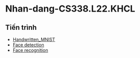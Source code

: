 # Nhan-dang-CS338.L22.KHCL

 ## Tiến trình
- [Handwritten_MNIST](https://github.com/ndtuan10/PatternRecognition_CS338.L22.KHCL/tree/main/BaiTap/Bai1_Handwritten)
- [Face detection](https://github.com/ndtuan10/ComputerGraphics_CS105.L21.KHCL/tree/main/face%20detection)
- [Face recognition](https://github.com/ndtuan10/ComputerGraphics_CS105.L21.KHCL/tree/main/face%20recognition)
